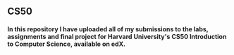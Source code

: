 ## CS50

#### In this repository I have uploaded all of my submissions to the labs, assignments and final project for Harvard University's CS50 Introduction to Computer Science, available on edX.
